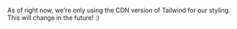 As of right now, we're only using the CDN version of Tailwind for our styling. This will change in the future! :)
